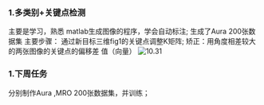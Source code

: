 ### 1.多类别+关键点检测 
主要是学习，熟悉 matlab生成图像的程序，学会自动标注; 生成了Aura 200张数据集 
主要步骤：
通过新目标三维fig1的关键点调整K矩阵;
矫正：用角度相差较大的两张图像的关键点的偏移差
值（向量）
![10.31](img/10.311.png)
### 1.下周任务
分别制作Aura ,MRO 200张数据集，并训练；